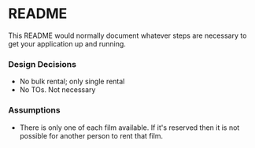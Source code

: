 # README #

This README would normally document whatever steps are necessary to get your application up and running.

### Design Decisions
- No bulk rental; only single rental
- No TOs. Not necessary

### Assumptions
- There is only one of each film available. If it's reserved then it is not possible for another person to rent that film.
